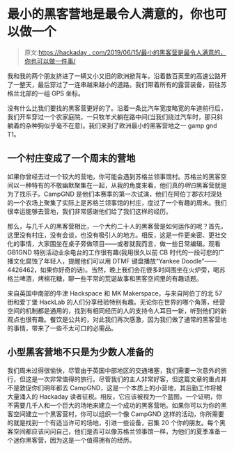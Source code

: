 # 最小的黑客营地是最令人满意的，你也可以做一个

> 原文:[https://hackaday . com/2019/06/15/最小的黑客营是最令人满意的，你也可以做一件事/](https://hackaday.com/2019/06/15/the-smallest-hacker-camps-are-the-most-satisfying-and-you-can-do-one-too/)

我和我的两个朋友挤进了一辆又小又旧的欧洲掀背车，沿着数百英里的高速公路开了一整天，最后穿过了一连串越来越小的道路。我们带着所有的露营装备，前往苏格兰北部的一组 GPS 坐标。

没有什么比我们要找的黑客营更好的了。沿着一条比汽车宽度略宽的车道前行后，我们开车穿过一个农家庭院，一只牧羊犬躺在路中间(当我们绕过汽车时，那只斜躺着的杂种狗似乎毫不在意)。我们来到了欧洲最小的黑客营地之一 gamp gnd T1。

## 一个村庄变成了一个周末的营地

如果你曾经去过一个较大的营地，你可能会遇到苏格兰领事馆村。苏格兰的黑客空间以一种特有的不敬幽默聚集在一起，从我的角度来看，他们真的*明白*黑客营就是为了找乐子。CampGND 是他们本赛季的第一次试演，他们在阿伯丁郡农村深处的一个农场上聚集了实际上是苏格兰领事馆的村庄，度过了一个有趣的周末。我们很幸运能够去营地，我们非常感谢他们给了我们这样的经历。

那么，与几千人的黑客营相比，一个大约二十人的黑客营是如何运作的呢？首先，这里没有村庄，没有会谈，也没有吸引人的地方。相反，这是一件更亲密、更社交化的事情，大家围坐在桌子旁做项目——或者就我而言，做一些日常编辑。观看 GB1GND 特别活动业余电台的工作很有趣(我用很久以前 CB 时代的一段可悲的广播文化腐蚀了年轻人，提醒他们可以用 DTMF 键盘播放“Yankee Doodle”——4426462，如果你好奇的话)。当然，晚上我们会花很多时间围坐在火炉旁，喝苏格兰啤酒，烤棉花糖，聊一些平常的荒诞故事和黑客空间里的有趣话题。

来自英国中南部的牛津 Hackspace 和 MK Makerspace，与来自阿伯丁的北 57 街和爱丁堡 HackLab 的人们分享经验特别有趣。无论你在世界的哪个角落，经营空间的机制都是通用的，找到有相同经历的人的支持令人耳目一新，听到他们的新观点也很有趣。餐饮是公共的，对此我们再次感激，因为我们做了通常的黑客营地的事情，带来了一些不太可口的必需品。

## 小型黑客营地不只是为少数人准备的

我们周末过得很愉快，尽管由于英国中部地区的交通堵塞，我们需要一次意外的旅行，但这是一次非常值得的旅行。尽管我们的主人非常好客，但这篇文章的重点并不是敦促你们明年都去 CampGND，这是一个本质上的小营地，其后勤工作将被大量涌入的 Hackaday 读者征税。相反，它应该被视为一个蓝图，一个证明，你不需要几千人和一个巨大的场地来建立一个成功的黑客营地。如果你可以为你的黑客空间建立一个黑客营村，你可以组织一个像 CampGND 这样的活动，你所需要的就是找到一个有适当许可的场地，引进一些设备，召集 20 个你的朋友。每个黑客空间都应该问问自己，他们是否可以像苏格兰领事馆一样，为他们的夏季准备一个迷你黑客营，因为这是一个值得拥有的经历。